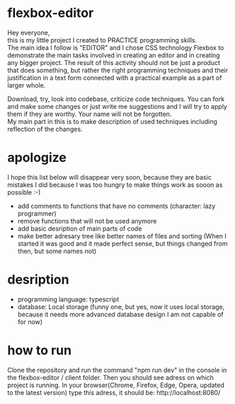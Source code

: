 # flexbox-editor

Hey everyone,  
this is my little project I created to PRACTICE programming skills.  
The main idea I follow is "EDITOR" and I chose CSS technology Flexbox to demonstrate the main tasks involved in creating an editor and in creating any bigger project.
The result of this activity should not be just a product that does something, but rather the right programming techniques and their justification in a text form connected with a practical example as a part of larger whole.  

Download, try, look into codebase, criticize code techniques. You can fork and make some changes or just write me suggestions and I will try to apply them if they are worthy.   Your name will not be forgotten.  
My main part in this is to make description of used techniques including reflection of the changes.  

# apologize
I hope this list below will disappear very soon, because they are basic mistakes I did because I was too hungry to make things work as sooon as possible :-)
- add comments to functions that have no comments (character: lazy programmer)  
- remove functions that will not be used anymore  
- add basic desription of main parts of code  
- make better adresary tree like better names of files and sorting (When I started it was good and it made perfect sense, but things changed from then, but some names not)

# desription
- programming language: typescript
- database: Local storage (funny one, but yes, now it uses local storage, because it needs more advanced database design I am not capable of for now)


# how to run
Clone the repository and run the command "npm run dev" in the console in the flexbox-editor / client folder. Then you should see adress on which project is running. In your browser(Chrome, Firefox, Edge, Opera, updated to the latest version) type this adress, it should be: http://localhost:8080/ 
